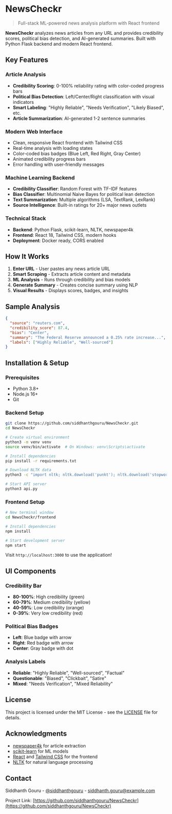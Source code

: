 # NewsCheckr

> Full-stack ML-powered news analysis platform with React frontend

**NewsCheckr** analyzes news articles from any URL and provides credibility scores, political bias detection, and AI-generated summaries. Built with Python Flask backend and modern React frontend.

## Key Features

### Article Analysis
- **Credibility Scoring**: 0-100% reliability rating with color-coded progress bars
- **Political Bias Detection**: Left/Center/Right classification with visual indicators
- **Smart Labeling**: "Highly Reliable", "Needs Verification", "Likely Biased", etc.
- **Article Summarization**: AI-generated 1-2 sentence summaries

### Modern Web Interface
- Clean, responsive React frontend with Tailwind CSS
- Real-time analysis with loading states
- Color-coded bias badges (Blue Left, Red Right, Gray Center)
- Animated credibility progress bars
- Error handling with user-friendly messages

### Machine Learning Backend
- **Credibility Classifier**: Random Forest with TF-IDF features
- **Bias Classifier**: Multinomial Naive Bayes for political lean detection
- **Text Summarization**: Multiple algorithms (LSA, TextRank, LexRank)
- **Source Intelligence**: Built-in ratings for 20+ major news outlets

### Technical Stack
- **Backend**: Python Flask, scikit-learn, NLTK, newspaper4k
- **Frontend**: React 18, Tailwind CSS, modern hooks
- **Deployment**: Docker ready, CORS enabled

## How It Works

1. **Enter URL** - User pastes any news article URL
2. **Smart Scraping** - Extracts article content and metadata  
3. **ML Analysis** - Runs through credibility and bias models
4. **Generate Summary** - Creates concise summary using NLP
5. **Visual Results** - Displays scores, badges, and insights

## Sample Analysis

```json
{
  "source": "reuters.com",
  "credibility_score": 87.4,
  "bias": "Center", 
  "summary": "The Federal Reserve announced a 0.25% rate increase...",
  "labels": ["Highly Reliable", "Well-sourced"]
}
```


## Installation & Setup

### Prerequisites
- Python 3.8+
- Node.js 16+
- Git

### Backend Setup
```bash
git clone https://github.com/siddhanthgouru/NewsCheckr.git
cd NewsCheckr

# Create virtual environment
python3 -m venv venv
source venv/bin/activate  # On Windows: venv\Scripts\activate

# Install dependencies
pip install -r requirements.txt

# Download NLTK data
python3 -c "import nltk; nltk.download('punkt'); nltk.download('stopwords')"

# Start API server
python3 api.py
```

### Frontend Setup
```bash
# New terminal window
cd NewsCheckr/frontend

# Install dependencies
npm install

# Start development server
npm start
```

Visit `http://localhost:3000` to use the application!

## UI Components

### Credibility Bar
- **80-100%**: High credibility (green)
- **60-79%**: Medium credibility (yellow)  
- **40-59%**: Low credibility (orange)
- **0-39%**: Very low credibility (red)

### Political Bias Badges
- **Left**: Blue badge with arrow
- **Right**: Red badge with arrow  
- **Center**: Gray badge with dot

### Analysis Labels
- **Reliable**: "Highly Reliable", "Well-sourced", "Factual"
- **Questionable**: "Biased", "Clickbait", "Satire"
- **Mixed**: "Needs Verification", "Mixed Reliability"

## License

This project is licensed under the MIT License - see the [LICENSE](LICENSE) file for details.

## Acknowledgments

- [newspaper4k](https://github.com/AndyTheFactory/newspaper4k) for article extraction
- [scikit-learn](https://scikit-learn.org/) for ML models
- [React](https://reactjs.org/) and [Tailwind CSS](https://tailwindcss.com/) for the frontend
- [NLTK](https://www.nltk.org/) for natural language processing

## Contact

Siddhanth Gouru - [@siddhanthgouru](https://twitter.com/siddhanthgouru) - siddhanth.gouru@example.com

Project Link: [https://github.com/siddhanthgouru/NewsCheckr](https://github.com/siddhanthgouru/NewsCheckr)